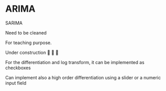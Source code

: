 # ARIMA
SARIMA

Need to be cleaned

For teaching purpose.

Under construction 🚧 🚧 🚧

For the differentiation and log transform, it can be implemented as checkboxes

Can implement also a high order differentiation using a slider or a numeric input field

